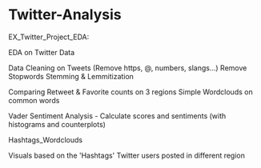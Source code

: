 # Twitter-Analysis
EX_Twitter_Project_EDA:

EDA on Twitter Data

Data Cleaning on Tweets (Remove https, @, numbers, slangs...)
Remove Stopwords
Stemming & Lemmitization

Comparing Retweet & Favorite counts on 3 regions
Simple Wordclouds on common words

Vader Sentiment Analysis - Calculate scores and sentiments (with histograms and counterplots)

Hashtags_Wordclouds

Visuals based on the 'Hashtags' Twitter users posted in different region
